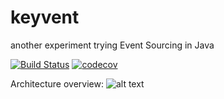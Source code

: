 # keyvent

another experiment trying Event Sourcing in Java

[![Build Status](https://travis-ci.org/rodolfodpk/keyvent.svg?branch=master)](https://travis-ci.org/rodolfodpk/keyvent)
[![codecov](https://codecov.io/gh/rodolfodpk/keyvent/branch/master/graph/badge.svg)](https://codecov.io/gh/rodolfodpk/keyvent)

Architecture overview: 
![alt text][arch]

[arch]: https://github.com/rodolfodpk/keyvent/blob/master/keyvent-arch.png

